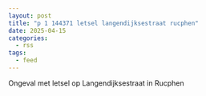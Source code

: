 ```yaml
---
layout: post
title: "p 1 144371 letsel langendijksestraat rucphen"
date: 2025-04-15
categories: 
  - rss
tags: 
  - feed
---
```


Ongeval met letsel op Langendijksestraat in Rucphen

